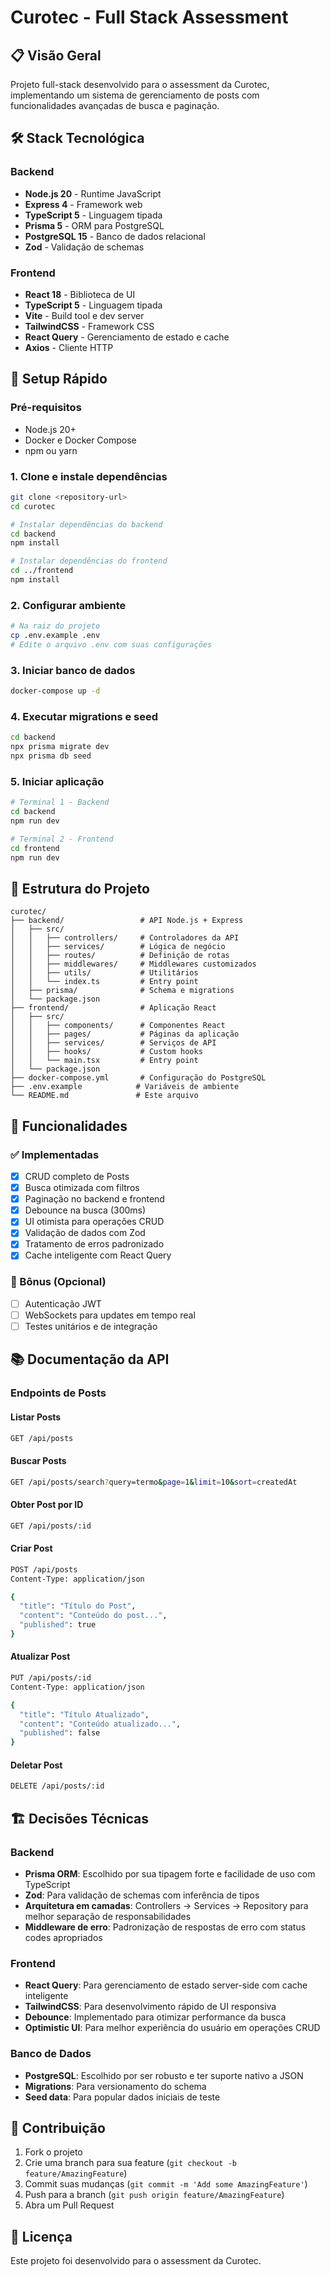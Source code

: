 # Curotec - Full Stack Assessment

## 📋 Visão Geral

Projeto full-stack desenvolvido para o assessment da Curotec, implementando um sistema de gerenciamento de posts com funcionalidades avançadas de busca e paginação.

## 🛠 Stack Tecnológica

### Backend
- **Node.js 20** - Runtime JavaScript
- **Express 4** - Framework web
- **TypeScript 5** - Linguagem tipada
- **Prisma 5** - ORM para PostgreSQL
- **PostgreSQL 15** - Banco de dados relacional
- **Zod** - Validação de schemas

### Frontend
- **React 18** - Biblioteca de UI
- **TypeScript 5** - Linguagem tipada
- **Vite** - Build tool e dev server
- **TailwindCSS** - Framework CSS
- **React Query** - Gerenciamento de estado e cache
- **Axios** - Cliente HTTP

## 🚀 Setup Rápido

### Pré-requisitos
- Node.js 20+
- Docker e Docker Compose
- npm ou yarn

### 1. Clone e instale dependências
```bash
git clone <repository-url>
cd curotec

# Instalar dependências do backend
cd backend
npm install

# Instalar dependências do frontend
cd ../frontend
npm install
```

### 2. Configurar ambiente
```bash
# Na raiz do projeto
cp .env.example .env
# Edite o arquivo .env com suas configurações
```

### 3. Iniciar banco de dados
```bash
docker-compose up -d
```

### 4. Executar migrations e seed
```bash
cd backend
npx prisma migrate dev
npx prisma db seed
```

### 5. Iniciar aplicação
```bash
# Terminal 1 - Backend
cd backend
npm run dev

# Terminal 2 - Frontend
cd frontend
npm run dev
```

## 📁 Estrutura do Projeto

```
curotec/
├── backend/                 # API Node.js + Express
│   ├── src/
│   │   ├── controllers/     # Controladores da API
│   │   ├── services/        # Lógica de negócio
│   │   ├── routes/          # Definição de rotas
│   │   ├── middlewares/     # Middlewares customizados
│   │   ├── utils/           # Utilitários
│   │   └── index.ts         # Entry point
│   ├── prisma/              # Schema e migrations
│   └── package.json
├── frontend/                # Aplicação React
│   ├── src/
│   │   ├── components/      # Componentes React
│   │   ├── pages/           # Páginas da aplicação
│   │   ├── services/        # Serviços de API
│   │   ├── hooks/           # Custom hooks
│   │   └── main.tsx         # Entry point
│   └── package.json
├── docker-compose.yml       # Configuração do PostgreSQL
├── .env.example            # Variáveis de ambiente
└── README.md               # Este arquivo
```

## 🔧 Funcionalidades

### ✅ Implementadas
- [x] CRUD completo de Posts
- [x] Busca otimizada com filtros
- [x] Paginação no backend e frontend
- [x] Debounce na busca (300ms)
- [x] UI otimista para operações CRUD
- [x] Validação de dados com Zod
- [x] Tratamento de erros padronizado
- [x] Cache inteligente com React Query

### 🎯 Bônus (Opcional)
- [ ] Autenticação JWT
- [ ] WebSockets para updates em tempo real
- [ ] Testes unitários e de integração

## 📚 Documentação da API

### Endpoints de Posts

#### Listar Posts
```bash
GET /api/posts
```

#### Buscar Posts
```bash
GET /api/posts/search?query=termo&page=1&limit=10&sort=createdAt
```

#### Obter Post por ID
```bash
GET /api/posts/:id
```

#### Criar Post
```bash
POST /api/posts
Content-Type: application/json

{
  "title": "Título do Post",
  "content": "Conteúdo do post...",
  "published": true
}
```

#### Atualizar Post
```bash
PUT /api/posts/:id
Content-Type: application/json

{
  "title": "Título Atualizado",
  "content": "Conteúdo atualizado...",
  "published": false
}
```

#### Deletar Post
```bash
DELETE /api/posts/:id
```

## 🏗 Decisões Técnicas

### Backend
- **Prisma ORM**: Escolhido por sua tipagem forte e facilidade de uso com TypeScript
- **Zod**: Para validação de schemas com inferência de tipos
- **Arquitetura em camadas**: Controllers → Services → Repository para melhor separação de responsabilidades
- **Middleware de erro**: Padronização de respostas de erro com status codes apropriados

### Frontend
- **React Query**: Para gerenciamento de estado server-side com cache inteligente
- **TailwindCSS**: Para desenvolvimento rápido de UI responsiva
- **Debounce**: Implementado para otimizar performance da busca
- **Optimistic UI**: Para melhor experiência do usuário em operações CRUD

### Banco de Dados
- **PostgreSQL**: Escolhido por ser robusto e ter suporte nativo a JSON
- **Migrations**: Para versionamento do schema
- **Seed data**: Para popular dados iniciais de teste

## 🤝 Contribuição

1. Fork o projeto
2. Crie uma branch para sua feature (`git checkout -b feature/AmazingFeature`)
3. Commit suas mudanças (`git commit -m 'Add some AmazingFeature'`)
4. Push para a branch (`git push origin feature/AmazingFeature`)
5. Abra um Pull Request

## 📄 Licença

Este projeto foi desenvolvido para o assessment da Curotec.
